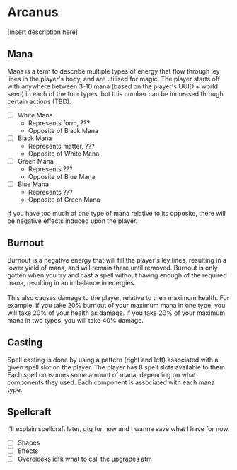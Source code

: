 # Arcanus
\[insert description here\]

## Mana
Mana is a term to describe multiple types of energy that flow through ley lines in the player's body, and are utilised for magic. The player starts off with anywhere between 3-10 mana (based on the player's UUID + world seed) in each of the four types, but this number can be increased through certain actions (TBD).
- [ ] White Mana
  - Represents form, ???
  - Opposite of Black Mana
- [ ] Black Mana
  - Represents matter, ???
  - Opposite of White Mana
- [ ] Green Mana
  - Represents ???
  - Opposite of Blue Mana
- [ ] Blue Mana
  - Represents ???
  - Opposite of Green Mana

If you have too much of one type of mana relative to its opposite, there will be negative effects induced upon the player.

## Burnout
Burnout is a negative energy that will fill the player's ley lines, resulting in a lower yield of mana, and will remain there until removed. Burnout is only gotten when you try and cast a spell without having enough of the required mana, resulting in an imbalance in energies.
<br><br>
This also causes damage to the player, relative to their maximum health. For example, if you take 20% burnout of your maximum mana in one type, you will take 20% of your health as damage. If you take 20% of your maximum mana in two types, you will take 40% damage.

## Casting
Spell casting is done by using a pattern (right and left) associated with a given spell slot on the player. The player has 8 spell slots available to them. Each spell consumes some amount of mana, depending on what components they used. Each component is associated with each mana type.

## Spellcraft
I'll explain spellcraft later, gtg for now and I wanna save what I have for now.
- [ ] Shapes
- [ ] Effects
- [ ] ~~Overclocks~~ idfk what to call the upgrades atm
